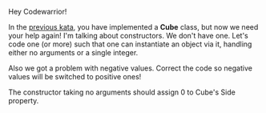 Hey Codewarrior! 

In the [previous kata](https://www.codewars.com/kata/55c0a79e20be94c91400014b), you have implemented a **Cube** class, but now we need your help again! I'm talking about constructors. We don't have one. Let's code one (or more) such that one can instantiate an object via it, handling either no arguments or a single integer.


Also we got a problem with negative values. Correct the code so negative values will be switched to positive ones!

The constructor taking no arguments should assign 0 to Cube's Side property.
